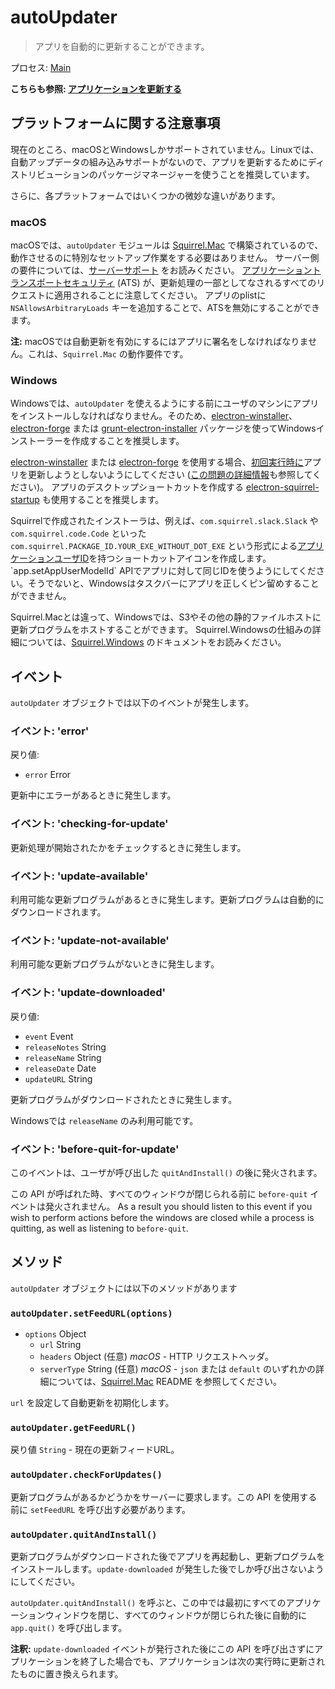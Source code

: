 # autoUpdater

> アプリを自動的に更新することができます。

プロセス: [Main](../glossary.md#main-process)

**こちらも参照: [アプリケーションを更新する](../tutorial/updates.md)**

## プラットフォームに関する注意事項

現在のところ、macOSとWindowsしかサポートされていません。Linuxでは、自動アップデータの組み込みサポートがないので、アプリを更新するためにディストリビューションのパッケージマネージャーを使うことを推奨しています。

さらに、各プラットフォームではいくつかの微妙な違いがあります。

### macOS

macOSでは、`autoUpdater` モジュールは [Squirrel.Mac](https://github.com/Squirrel/Squirrel.Mac) で構築されているので、動作させるのに特別なセットアップ作業をする必要はありません。 サーバー側の要件については、[サーバーサポート](https://github.com/Squirrel/Squirrel.Mac#server-support) をお読みください。 [アプリケーショントランスポートセキュリティ](https://developer.apple.com/library/content/documentation/General/Reference/InfoPlistKeyReference/Articles/CocoaKeys.html#//apple_ref/doc/uid/TP40009251-SW35) (ATS) が、更新処理の一部としてなされるすべてのリクエストに適用されることに注意してください。 アプリのplistに `NSAllowsArbitraryLoads` キーを追加することで、ATSを無効にすることができます。

**注:** macOSでは自動更新を有効にするにはアプリに署名をしなければなりません。これは、`Squirrel.Mac` の動作要件です。

### Windows

Windowsでは、`autoUpdater` を使えるようにする前にユーザのマシンにアプリをインストールしなければなりません。そのため、[electron-winstaller](https://github.com/electron/windows-installer)、[electron-forge](https://github.com/electron-userland/electron-forge) または [grunt-electron-installer](https://github.com/electron/grunt-electron-installer) パッケージを使ってWindowsインストーラーを作成することを推奨します。

[electron-winstaller](https://github.com/electron/windows-installer) または [electron-forge](https://github.com/electron-userland/electron-forge) を使用する場合、[初回実行時に](https://github.com/electron/windows-installer#handling-squirrel-events)アプリを更新しようとしないようにしてください ([この問題の詳細情報](https://github.com/electron/electron/issues/7155)も参照してください)。 アプリのデスクトップショートカットを作成する [electron-squirrel-startup](https://github.com/mongodb-js/electron-squirrel-startup) も使用することを推奨します。

Squirrelで作成されたインストーラは、例えば、`com.squirrel.slack.Slack` や `com.squirrel.code.Code` といった`com.squirrel.PACKAGE_ID.YOUR_EXE_WITHOUT_DOT_EXE` という形式による[アプリケーションユーザID](https://msdn.microsoft.com/en-us/library/windows/desktop/dd378459(v=vs.85).aspx)を持つショートカットアイコンを作成します。 `app.setAppUserModelId` APIでアプリに対して同じIDを使うようにしてください。そうでないと、Windowsはタスクバーにアプリを正しくピン留めすることができません。

Squirrel.Macとは違って、Windowsでは、S3やその他の静的ファイルホストに更新プログラムをホストすることができます。 Squirrel.Windowsの仕組みの詳細については、[Squirrel.Windows](https://github.com/Squirrel/Squirrel.Windows) のドキュメントをお読みください。

## イベント

`autoUpdater` オブジェクトでは以下のイベントが発生します。

### イベント: 'error'

戻り値:

* `error` Error

更新中にエラーがあるときに発生します。

### イベント: 'checking-for-update'

更新処理が開始されたかをチェックするときに発生します。

### イベント: 'update-available'

利用可能な更新プログラムがあるときに発生します。更新プログラムは自動的にダウンロードされます。

### イベント: 'update-not-available'

利用可能な更新プログラムがないときに発生します。

### イベント: 'update-downloaded'

戻り値:

* `event` Event
* `releaseNotes` String
* `releaseName` String
* `releaseDate` Date
* `updateURL` String

更新プログラムがダウンロードされたときに発生します。

Windowsでは `releaseName` のみ利用可能です。

### イベント: 'before-quit-for-update'

このイベントは、ユーザが呼び出した `quitAndInstall()` の後に発火されます。

この API が呼ばれた時、すべてのウィンドウが閉じられる前に `before-quit` イベントは発火されません。 As a result you should listen to this event if you wish to perform actions before the windows are closed while a process is quitting, as well as listening to `before-quit`.

## メソッド

`autoUpdater` オブジェクトには以下のメソッドがあります

### `autoUpdater.setFeedURL(options)`

* `options` Object 
  * `url` String
  * `headers` Object (任意) *macOS* - HTTP リクエストヘッダ。
  * `serverType` String (任意) *macOS* - `json` または `default` のいずれかの詳細については、[Squirrel.Mac](https://github.com/Squirrel/Squirrel.Mac) README を参照してください。

`url` を設定して自動更新を初期化します。

### `autoUpdater.getFeedURL()`

戻り値 `String` - 現在の更新フィードURL。

### `autoUpdater.checkForUpdates()`

更新プログラムがあるかどうかをサーバーに要求します。この API を使用する前に `setFeedURL` を呼び出す必要があります。

### `autoUpdater.quitAndInstall()`

更新プログラムがダウンロードされた後でアプリを再起動し、更新プログラムをインストールします。`update-downloaded` が発生した後でしか呼び出さないようにしてください。

`autoUpdater.quitAndInstall()` を呼ぶと、この中では最初にすべてのアプリケーションウィンドウを閉じ、すべてのウィンドウが閉じられた後に自動的に `app.quit()` を呼び出します。

**注釈:** `update-downloaded` イベントが発行された後にこの API を呼び出さずにアプリケーションを終了した場合でも、アプリケーションは次の実行時に更新されたものに置き換えられます。